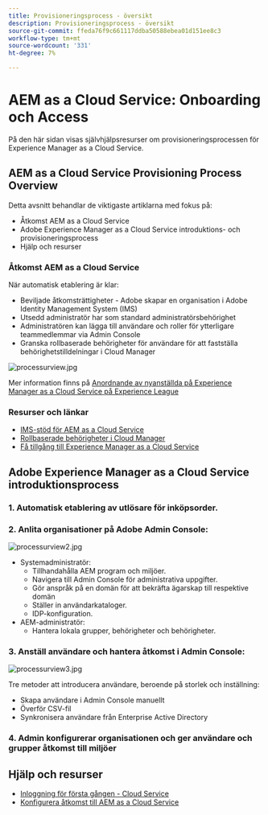 ```yaml
---
title: Provisioneringsprocess - översikt
description: Provisioneringsprocess - översikt
source-git-commit: ffeda76f9c661117ddba50588ebea01d151ee8c3
workflow-type: tm+mt
source-wordcount: '331'
ht-degree: 7%

---
```



# AEM as a Cloud Service: Onboarding och Access

På den här sidan visas självhjälpsresurser om provisioneringsprocessen för Experience Manager as a Cloud Service.

## AEM as a Cloud Service Provisioning Process Overview

Detta avsnitt behandlar de viktigaste artiklarna med fokus på:

* Åtkomst AEM as a Cloud Service
* Adobe Experience Manager as a Cloud Service introduktions- och provisioneringsprocess
* Hjälp och resurser


### Åtkomst AEM as a Cloud Service

När automatisk etablering är klar:

* Beviljade åtkomsträttigheter - Adobe skapar en organisation i Adobe Identity Management System (IMS)
* Utsedd administratör har som standard administratörsbehörighet
* Administratören kan lägga till användare och roller för ytterligare teammedlemmar via Admin Console
* Granska rollbaserade behörigheter för användare för att fastställa behörighetstilldelningar i Cloud Manager

![processurview.jpg](assets/processOverview.jpg)


Mer information finns på [Anordnande av nyanställda på Experience Manager as a Cloud Service på Experience League](https://experienceleague.adobe.com/docs/experience-manager-cloud-service/onboarding/home.html?lang=en)

### Resurser och länkar

* [IMS-stöd för AEM as a Cloud Service](https://experienceleague.adobe.com/docs/experience-manager-cloud-service/security/ims-support.html?lang=en)
* [Rollbaserade behörigheter i Cloud Manager](https://experienceleague.adobe.com/docs/experience-manager-cloud-service/onboarding/what-is-required/role-based-permissions.html?lang=en#what-is-required)
* [Få tillgång till Experience Manager as a Cloud Service](https://experienceleague.adobe.com/docs/experience-manager-cloud-service/onboarding/getting-access/navigation.html?lang=en#getting-access)


## Adobe Experience Manager as a Cloud Service introduktionsprocess

### 1. Automatisk etablering av utlösare för inköpsorder.

### 2. Anlita organisationer på Adobe Admin Console:

![processurview2.jpg](assets/processOverview2.jpg)

* Systemadministratör:
   * Tillhandahålla AEM program och miljöer.
   * Navigera till Admin Console för administrativa uppgifter.
   * Gör anspråk på en domän för att bekräfta ägarskap till respektive domän
   * Ställer in användarkataloger.
   * IDP-konfiguration.
* AEM-administratör:
   * Hantera lokala grupper, behörigheter och behörigheter.

### 3. Anställ användare och hantera åtkomst i Admin Console:

![processurview3.jpg](assets/processOverview3.jpg)

Tre metoder att introducera användare, beroende på storlek och inställning:
* Skapa användare i Admin Console manuellt
* Överför CSV-fil
* Synkronisera användare från Enterprise Active Directory

### 4. Admin konfigurerar organisationen och ger användare och grupper åtkomst till miljöer

## Hjälp och resurser

* [Inloggning för första gången - Cloud Service](/help/journey-onboarding/sysadmin/learning-path-aem-users.md)
* [Konfigurera åtkomst till AEM as a Cloud Service](https://experienceleague.adobe.com/docs/experience-manager-learn/cloud-service/accessing/overview.html?lang=en#accessing)
